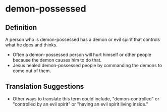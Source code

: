 # demon-possessed

## Definition

A person who is demon-possessed has a demon or evil spirit that controls what he does and thinks.

* Often a demon-possessed person will hurt himself or other people because the demon causes him to do that.
* Jesus healed demon-possessed people by commanding the demons to come out of them.


## Translation Suggestions



* Other ways to translate this term could include, "demon-controlled" or "controlled by an evil spirit" or "having an evil spirit living inside."